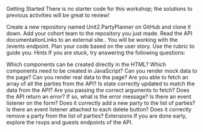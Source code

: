 Getting Started
There is no starter code for this workshop; the solutions to previous activities will be great to review!

Create a new repository named Unit2.PartyPlanner on GitHub and clone it down.
Add your cohort team to the repository you just made.
Read the API documentationLinks to an external site.. You will be working with the /events endpoint.
Plan your code based on the user story. Use the rubric to guide you.
Hints
If you are stuck, try answering the following questions:

Which components can be created directly in the HTML? Which components need to be created in JavaScript?
Can you render mock data to the page?
Can you render real data to the page?
Are you able to fetch an array of all the parties from the API?
Is state correctly updated to match the data from the API?
Are you passing the correct arguments to fetch?
Does the API return an error? If so, what is the error message?
Is there an event listener on the form? Does it correctly add a new party to the list of parties?
Is there an event listener attached to each delete button? Does it correctly remove a party from the list of parties?
Extensions
If you are done early, explore the rsvps and guests endpoints of the API.